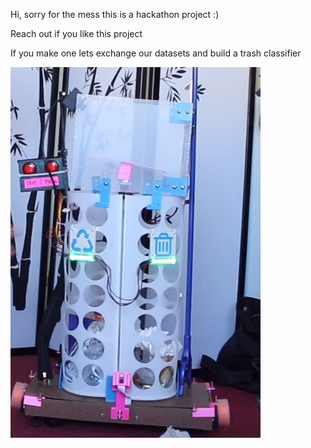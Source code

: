 Hi, sorry for the mess this is a hackathon project :)

Reach out if you like this project

If you make one lets exchange our datasets and build a trash classifier

![photo of trashbot](./trashbot.png)